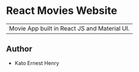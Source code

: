 # React Movies Website
<table>
<tr>
<td>
  Movie App built in React JS and Material UI.
</td>
</tr>
</table>


## Author

- Kato Ernest Henry

